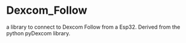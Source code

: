 # Dexcom_Follow
a library to connect to Dexcom Follow from a Esp32.  Derived from the python pyDexcom library.  
